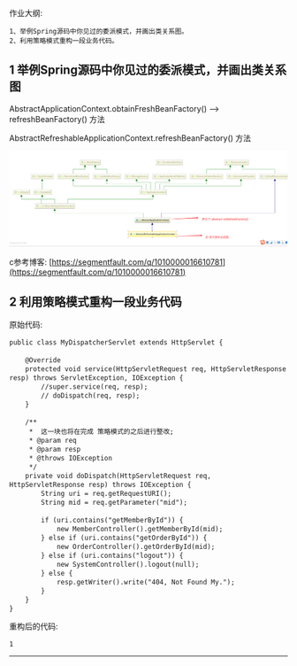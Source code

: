 作业大纲:

```
1、举例Spring源码中你见过的委派模式，并画出类关系图。
2、利用策略模式重构一段业务代码。
```

## 1 举例Spring源码中你见过的委派模式，并画出类关系图

AbstractApplicationContext.obtainFreshBeanFactory\(\) --&gt; refreshBeanFactory\(\) 方法

AbstractRefreshableApplicationContext.refreshBeanFactory\(\) 方法

![](/assets/import_20191124115601.png)

c参考博客: [https://segmentfault.com/q/1010000016610781](https://segmentfault.com/q/1010000016610781)

## 2 利用策略模式重构一段业务代码

原始代码:

```
public class MyDispatcherServlet extends HttpServlet {

    @Override
    protected void service(HttpServletRequest req, HttpServletResponse resp) throws ServletException, IOException {
        //super.service(req, resp);
        // doDispatch(req, resp);
    }

    /**
     *  这一块也将在完成 策略模式的之后进行整改;
     * @param req
     * @param resp
     * @throws IOException
     */
    private void doDispatch(HttpServletRequest req, HttpServletResponse resp) throws IOException {
        String uri = req.getRequestURI();
        String mid = req.getParameter("mid");

        if (uri.contains("getMemberById")) {
            new MemberController().getMemberById(mid);
        } else if (uri.contains("getOrderById")) {
            new OrderController().getOrderById(mid);
        } else if (uri.contains("logout")) {
            new SystemController().logout(null);
        } else {
            resp.getWriter().write("404, Not Found My.");
        }
    }
}
```

重构后的代码:

```
1
```

---



